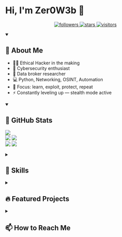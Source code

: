 # Hi, I'm Zer0W3b 👾

<p align="center">
  <a href="https://github.com/zer0w3b?tab=followers">
    <img alt="followers" title="Follow me on Github" src="https://custom-icon-badges.demolab.com/github/followers/zer0w3b?color=236ad3&labelColor=1155ba&style=for-the-badge&logo=person-add&label=FOLLOW&logoColor=white"/>
  </a>
  <a href="https://github.com/zer0w3b?tab=repositories&sort=stargazers">
    <img alt="stars" title="Total stars on GitHub" src="https://custom-icon-badges.demolab.com/github/stars/zer0w3b?color=54960C&labelColor=468307&style=for-the-badge&logo=star&label=STARS"/>
  </a>
  <a href="https://github.com/zer0w3b">
    <img alt="visitors" title="GitHub profile views" src="http://zer0w3b.42web.io/index.php"/>
  </a>
</p>

<details open>
  
  <summary><h2>👤 About Me</h2></summary>
  
  - 🕵️‍♂️ Ethical Hacker in the making  
  - 🔐 Cybersecurity enthusiast  
  - 🧩 Data broker researcher  
  - 💻 Python, Networking, OSINT, Automation  
  - 🎯 Focus: learn, exploit, protect, repeat  
  - ⚡ Constantly leveling up — stealth mode active
    
</details>

<details open>
  <summary><h2>🚀 GitHub Stats</h2></summary>
  
  ![](http://github-profile-summary-cards.vercel.app/api/cards/profile-details?username=Zer0W3b&theme=graywhite)  
  ![](http://github-profile-summary-cards.vercel.app/api/cards/repos-per-language?username=Zer0W3b&theme=graywhite)  ![](http://github-profile-summary-cards.vercel.app/api/cards/most-commit-language?username=Zer0W3b&theme=graywhite)  
  ![](http://github-profile-summary-cards.vercel.app/api/cards/stats?username=Zer0W3b&theme=graywhite)  ![](http://github-profile-summary-cards.vercel.app/api/cards/productive-time?username=Zer0W3b&theme=graywhite&utcOffset=8)  
  
</details>

<details>
  
  <summary><h2>🔧 Skills</h2></summary>
  
  - Python  
  - JavaScript  
  - Linux  
  - Docker  
  - Kubernetes  
  - Git
    
</details>

<details>
  
  <summary><h2>🔥 Featured Projects</h2></summary>
  
  - Currently, no projects are being worked on.
    
</details>

<details>
  
  <summary><h2>📫 How to Reach Me</h2></summary>
  
  - Email: [zer0w3b@keemail.me](mailto:zer0w3b@keemail.me)
    
</details>
